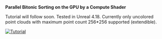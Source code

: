 **Parallel Bitonic Sorting on the GPU by a Compute Shader**

Tutorial will follow soon.
Tested in Unreal 4.18.
Currently only uncolored point clouds with maximum point count 256\*256 supported (extendible).

[![Tutorial](https://img.youtube.com/vi/jVZaz-0Y4Ek/0.jpg)](https://www.youtube.com/watch?v=jVZaz-0Y4Ek)
